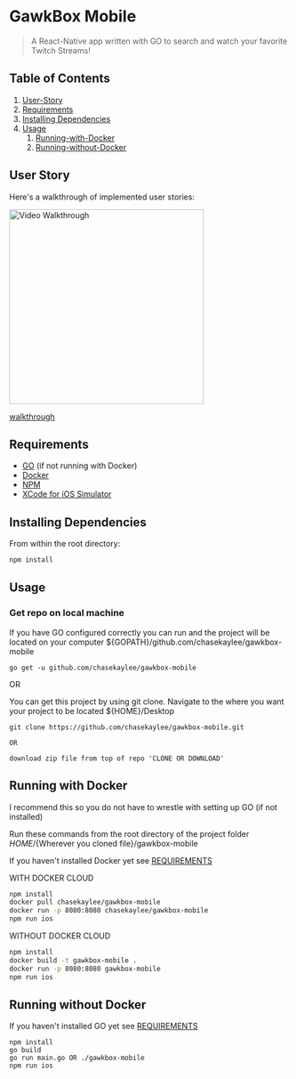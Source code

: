# GawkBox Mobile

> A React-Native app written with GO to search and watch your favorite Twitch Streams!

## Table of Contents

1.  [User-Story](#user-story)
1.  [Requirements](#requirements)
1.  [Installing Dependencies](#installing-dependencies)
1.  [Usage](#Usage)
    1.  [Running-with-Docker](#running-with-docker)
    1.  [Running-without-Docker](#running-without-docker)

## User Story

Here's a walkthrough of implemented user stories:

<img src='https://i.imgur.com/8VIoc4l.gif' title='Video Walkthrough' width='350' alt='Video Walkthrough' />

[walkthrough](https://i.imgur.com/8VIoc4l.gif)

## Requirements

* [GO](https://golang.org/dl/) (if not running with Docker)
* [Docker](https://docs.docker.com/install/)
* [NPM](https://www.npmjs.com/get-npm)
* [XCode for iOS Simulator](https://developer.apple.com/download/)

## Installing Dependencies

From within the root directory:

```sh
npm install
```

## Usage

### Get repo on local machine

If you have GO configured correctly you can run and the project will be located on your computer ${GOPATH}/github.com/chasekaylee/gawkbox-mobile

```
go get -u github.com/chasekaylee/gawkbox-mobile
```

OR

You can get this project by using git clone. Navigate to the where you want your project to be located ${HOME}/Desktop

```
git clone https://github.com/chasekaylee/gawkbox-mobile.git

OR

download zip file from top of repo 'CLONE OR DOWNLOAD'
```

## Running with Docker

I recommend this so you do not have to wrestle with setting up GO (if not installed)

Run these commands from the root directory of the project folder
${HOME}/${Wherever you cloned file}/gawkbox-mobile

If you haven't installed Docker yet see [REQUIREMENTS](#requirements)

WITH DOCKER CLOUD

```sh
npm install
docker pull chasekaylee/gawkbox-mobile
docker run -p 8080:8080 chasekaylee/gawkbox-mobile
npm run ios
```

WITHOUT DOCKER CLOUD

```sh
npm install
docker build -t gawkbox-mobile .
docker run -p 8080:8080 gawkbox-mobile
npm run ios
```

## Running without Docker

If you haven't installed GO yet see [REQUIREMENTS](#requirements)

```
npm install
go build
go run main.go OR ./gawkbox-mobile
npm run ios
```
